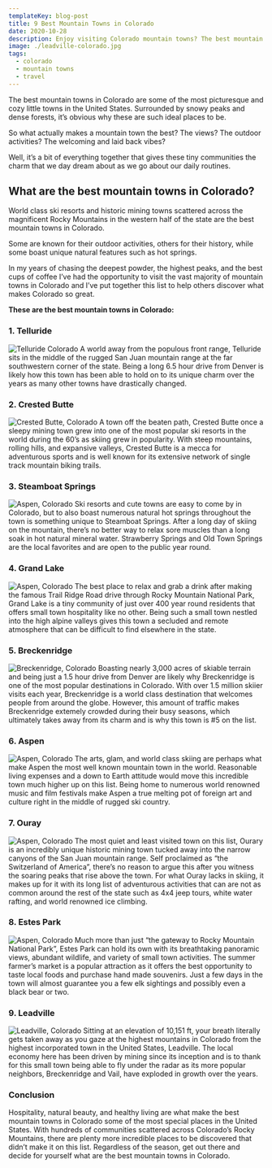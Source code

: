 ```yaml
---
templateKey: blog-post
title: 9 Best Mountain Towns in Colorado
date: 2020-10-28
description: Enjoy visiting Colorado mountain towns? The best mountain towns in Colorado offer world class skiing, healthy living, and welcoming hospitality that compare to none. Did your favorite Colorado mountain town make the list?
image: ./leadville-colorado.jpg
tags:
  - colorado
  - mountain towns
  - travel
---
```

The best mountain towns in Colorado are some of the most picturesque and cozy little towns in the United States. Surrounded by snowy peaks and dense forests, it’s obvious why these are such ideal places to be.

So what actually makes a mountain town the best? The views? The outdoor activities? The welcoming and laid back vibes?

Well, it’s a bit of everything together that gives these tiny communities the charm that we day dream about as we go about our daily routines.

 
## What are the best mountain towns in Colorado?
World class ski resorts and historic mining towns scattered across the magnificent Rocky Mountains in the western half of the state are the best mountain towns in Colorado. 

Some are known for their outdoor activities, others for their history, while some boast unique natural features such as hot springs.

In my years of chasing the deepest powder, the highest peaks, and the best cups of coffee I’ve had the opportunity to visit the vast majority of mountain towns in Colorado and I’ve put together this list to help others discover what makes Colorado so great.

 
**These are the best mountain towns in Colorado:**
### 1. Telluride
![Telluride Colorado](./telluride.jpg)
A world away from the populous front range, Telluride sits in the middle of the rugged San Juan mountain range at the far southwestern corner of the state. Being a long 6.5 hour drive from Denver  is likely how this town has been able to hold on to its unique charm over the years as many other towns have drastically changed.
 
### 2. Crested Butte
![Crested Butte, Colorado](./crested-butte.jpg)
A town off the beaten path, Crested Butte once a sleepy mining town grew into one of the most popular ski resorts in the world during the 60’s as skiing grew in popularity. With steep mountains, rolling hills, and expansive valleys, Crested Butte is a mecca for adventurous sports and is well known for its extensive network of single track mountain biking trails. 
 
### 3. Steamboat Springs
![Aspen, Colorado](./steamboat-springs-colorado.jpg)
Ski resorts and cute towns are easy to come by in Colorado, but to also boast numerous natural hot springs throughout the town is something unique to Steamboat Springs. After a long day of skiing on the mountain, there’s no better way to relax sore muscles than a long soak in hot natural mineral water. Strawberry Springs and Old Town Springs are the local favorites and are open to the public year round.
 
### 4. Grand Lake
![Aspen, Colorado](./grand-lake-colorado.jpg)
The best place to relax and grab a drink after making the famous Trail Ridge Road drive through Rocky Mountain National Park, Grand Lake is a tiny community of just over 400 year round residents that offers small town hospitality like no other. Being such a small town nestled into the high alpine valleys gives this town a secluded and remote atmosphere that can be difficult to find elsewhere in the state.
 
### 5. Breckenridge 
![Breckenridge, Colorado](./breckenridge.jpg)
Boasting nearly 3,000 acres of skiable terrain and being just a 1.5 hour drive from Denver are likely why Breckenridge is one of the most popular destinations in Colorado. With over 1.5 million skiier visits each year, Breckenridge is a world class destination that welcomes people from around the globe. However, this amount of traffic makes Breckenridge extemely crowded during their busy seasons, which ultimately takes away from its charm and is why this town is #5 on the list.
 
### 6. Aspen 
![Aspen, Colorado](./aspen.jpg)
The arts, glam, and world class skiing are perhaps what make Aspen the most well known mountain town in the world. Reasonable living expenses and a down to Earth attitude would move this incredible town much higher up on this list. Being home to numerous world renowned music and film festivals make Aspen a true melting pot of foreign art and culture right in the middle of rugged ski country. 
 
### 7. Ouray
![Aspen, Colorado](./ouray-colorado.jpg)
The most quiet and least visited town on this list, Ourary is an incredibly unique historic mining town tucked away into the narrow canyons of the San Juan mountain range. Self proclaimed as “the Switzerland of America”, there’s no reason to argue this after you witness the soaring peaks that rise above the town. For what Ouray lacks in skiing, it makes up for it with its long list of adventurous activities that can are not as common around the rest of the state such as 4x4 jeep tours, white water rafting, and world renowned ice climbing.
 
### 8. Estes Park
![Aspen, Colorado](./estes-park-colorado.jpg)
Much more than just “the gateway to Rocky Mountain National Park”, Estes Park can hold its own with its breathtaking panoramic views, abundant wildlife, and variety of small town activities. The summer farmer’s market is a popular attraction as it offers the best opportunity to taste local foods and purchase hand made souvenirs. Just a few days in the town will almost guarantee you a few elk sightings and possibly even a black bear or two.
 
### 9. Leadville 
![Leadville, Colorado](./leadville-colorado.jpg)
Sitting at an elevation of 10,151 ft, your breath literally gets taken away as you gaze at the highest mountains in Colorado from the highest incorporated town in the United States, Leadville. The local economy here has been driven by mining since its inception and is to thank for this small town being able to fly under the radar as its more popular neighbors, Breckenridge and Vail, have exploded in growth over the years. 
 
### Conclusion
Hospitality, natural beauty, and healthy living are what make the best mountain towns in Colorado some of the most special places in the United States. With hundreds of communities scattered across Colorado’s Rocky Mountains, there are plenty more incredible places to be discovered that didn’t make it on this list. Regardless of the season, get out there and decide for yourself what are the best mountain towns in Colorado.


